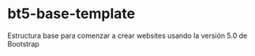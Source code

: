 # bt5-base-template
Estructura base para comenzar a crear websites usando la versión 5.0 de Bootstrap
